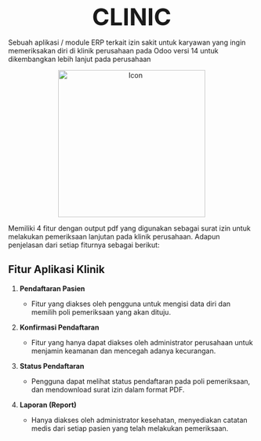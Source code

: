 <p align="center">
 <strong><font size="10">CLINIC</font>
 </strong></p>

Sebuah aplikasi / module  ERP terkait izin sakit untuk karyawan yang ingin memeriksakan diri di klinik perusahaan pada Odoo versi 14 untuk dikembangkan lebih lanjut pada perusahaan

<p align="center">
  <img src="https://github.com/Luqna/Clinic_Odoo/assets/95532944/9dcafdb7-b3f4-4618-bb86-da9122860310" width="300" alt="Icon">
</p>

Memiliki 4 fitur dengan output pdf yang digunakan sebagai surat izin untuk melakukan pemeriksaan lanjutan pada klinik perusahaan. Adapun penjelasan dari setiap fiturnya sebagai berikut:
## Fitur Aplikasi Klinik

1. **Pendaftaran Pasien**
   - Fitur yang diakses oleh pengguna untuk mengisi data diri dan memilih poli pemeriksaan yang akan dituju.

2. **Konfirmasi Pendaftaran**
   - Fitur yang hanya dapat diakses oleh administrator perusahaan untuk menjamin keamanan dan mencegah adanya kecurangan.

3. **Status Pendaftaran**
   - Pengguna dapat melihat status pendaftaran pada poli pemeriksaan, dan mendownload surat izin dalam format PDF.

4. **Laporan (Report)**
   - Hanya diakses oleh administrator kesehatan, menyediakan catatan medis dari setiap pasien yang telah melakukan pemeriksaan.
